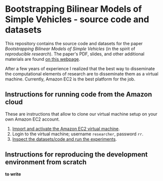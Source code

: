 # Bootstrapping Bilinear Models of Simple Vehicles - source code and datasets

This repository contains the source code and datasets 
for the paper  *Bootstrapping Bilinear Models of Simple Vehicles*
(in the spirit of *reproducible research*).
The paper's PDF, slides, and other additional materials are found 
[on this webpage][webpage].

[webpage]: http://purl.org/censi/2013/jbds

After a few years of experience I realized that the best way 
to disseminate the computational elements of research 
are to disseminate them as a virtual machine. Currently, Amazon EC2
is the best platform for the job.


## Instructions for running code from the Amazon cloud

These are instructions that allow to clone our virtual machine setup
on your own Amazon EC2 account.

1. [Import and activate the Amazon EC2 virtual machine](README-ec2.md).
2. Login to the virtual machine; username ``researcher``, password ``rr``.
3. [Inspect the datasets/code and run the experiments](README-1307-ws-jbds.md).

## Instructions for reproducing the development environment from scratch

**to write**
